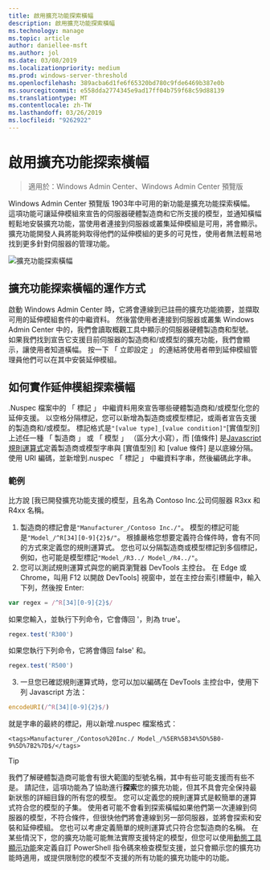 ```yaml
---
title: 啟用擴充功能探索橫幅
description: 啟用擴充功能探索橫幅
ms.technology: manage
ms.topic: article
author: daniellee-msft
ms.author: jol
ms.date: 03/08/2019
ms.localizationpriority: medium
ms.prod: windows-server-threshold
ms.openlocfilehash: 389acba6d1fe6f65320bd780c9fde6469b387e0b
ms.sourcegitcommit: e558dda2774345e9ad17ff04b759f68c59d88139
ms.translationtype: MT
ms.contentlocale: zh-TW
ms.lasthandoff: 03/26/2019
ms.locfileid: "9262922"
---
```

# 啟用擴充功能探索橫幅 #

>適用於：Windows Admin Center、Windows Admin Center 預覽版

Windows Admin Center 預覽版 1903年中可用的新功能是擴充功能探索橫幅。 這項功能可讓延伸模組來宣告的伺服器硬體製造商和它所支援的模型，並通知橫幅輕鬆地安裝擴充功能，當使用者連接到伺服器或叢集延伸模組是可用，將會顯示。 擴充功能開發人員將能夠取得他們的延伸模組的更多的可見性，使用者無法輕易地找到更多針對伺服器的管理功能。

![擴充功能探索橫幅](../../media/extend-guides-extension-discovery-banner/extension-discovery-banner.png)

## 擴充功能探索橫幅的運作方式 ##

啟動 Windows Admin Center 時，它將會連線到已註冊的擴充功能摘要，並擷取可用的延伸模組套件的中繼資料。 然後當使用者連接到伺服器或叢集 Windows Admin Center 中的，我們會讀取概觀工具中顯示的伺服器硬體製造商和型號。 如果我們找到宣告它支援目前伺服器的製造商和/或模型的擴充功能，我們會顯示，讓使用者知道橫幅。 按一下 「 立即設定 」 的連結將使用者帶到延伸模組管理員他們可以在其中安裝延伸模組。

## 如何實作延伸模組探索橫幅 ##

.Nuspec 檔案中的 「 標記 」 中繼資料用來宣告哪些硬體製造商和/或模型化您的延伸支援。 以空格分隔標記，您可以新增為製造商或模型標記，或兩者宣告支援的製造商和/或模型。 標記格式是``"[value type]_[value condition]"``[實值型別] 上述任一種 「 製造商 」 或 「 模型 」 （區分大小寫），而 [值條件] 是[Javascript 規則運算式](https://developer.mozilla.org/en-US/docs/Web/JavaScript/Guide/Regular_Expressions)定義製造商或模型字串與 [實值型別] 和 [value 條件] 是以底線分隔。 使用 URI 編碼，並新增到.nuspec 「 標記 」 中繼資料字串，然後編碼此字串。

### 範例 ###

比方說 [我已開發擴充功能支援的模型，且名為 Contoso Inc.公司伺服器 R3xx 和 R4xx 名稱。

1. 製造商的標記會是``"Manufacturer_/Contoso Inc./"``。 模型的標記可能是``"Model_/^R[34][0-9]{2}$/"``。 根據嚴格您想要定義符合條件時，會有不同的方式來定義您的規則運算式。 您也可以分隔製造商或模型標記到多個標記，例如，也可能是模型標記``"Model_/R3../ Model_/R4../"``。
2. 您可以測試規則運算式與您的網頁瀏覽器 DevTools 主控台。 在 Edge 或 Chrome，叫用 F12 以開啟 DevTools] 視窗中，並在主控台索引標籤中，輸入下列，然後按 Enter:

```javascript
var regex = /^R[34][0-9]{2}$/
```

如果您輸入，並執行下列命令，它會傳回 '，則為 true'。

```javascript
regex.test('R300')
```

如果您執行下列命令，它將會傳回 false' 和。

```javascript
regex.test('R500')
```

3. 一旦您已確認規則運算式時，您可以加以編碼在 DevTools 主控台中，使用下列 Javascript 方法：

```javascript
encodeURI(/^R[34][0-9]{2}$/)
```

就是字串的最終的標記，用以新增.nuspec 檔案格式：

```
<tags>Manufacturer_/Contoso%20Inc./ Model_/%5ER%5B34%5D%5B0-9%5D%7B2%7D$/</tags>
```

> [!Tip]
> 我們了解硬體製造商可能會有很大範圍的型號名稱，其中有些可能支援而有些不是。 請記住，這項功能為了協助進行**探索**您的擴充功能，但其不具會完全保持最新狀態的詳細目錄的所有您的模型。 您可以定義您的規則運算式是較簡單的運算式符合您的模型的子集。 使用者可能不會看到探索橫幅如果他們第一次連線到伺服器的模型，不符合條件，但很快他們將會連線到另一部伺服器，並將會探索和安裝和延伸模組。 您也可以考慮定義簡單的規則運算式只符合您製造商的名稱。 在某些情況下，您的擴充功能可能無法實際支援特定的模型，但您可以使用[動態工具顯示功能](./dynamic-tool-display.md)來定義自訂 PowerShell 指令碼來檢查模型支援，並只會顯示您的擴充功能時適用，或提供限制您的模型不支援的所有功能的擴充功能中的功能。